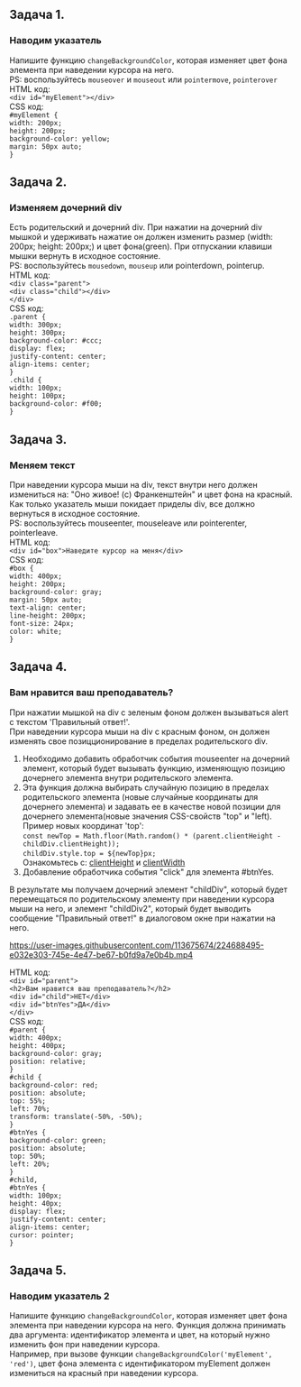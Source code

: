 ## Задача 1.   
### Наводим указатель  
Напишите функцию `changeBackgroundColor`, которая изменяет цвет фона элемента при наведении курсора на него.   
PS: воспользуйтесь `mouseover` и `mouseout` или `pointermove`, `pointerover`      
 HTML код:  
 `<div id="myElement"></div>`  
 CSS код:  
 `#myElement {`  
  `width: 200px;`  
  `height: 200px;`  
  `background-color: yellow;`  
 `margin: 50px auto;`  
`}`  

## Задача 2.   
### Изменяем дочерний div   
Есть родительский и дочерний div. При нажатии на дочерний div мышкой и удерживать нажатие он должен изменить размер (width: 200px; height: 200px;) и цвет фона(green). 
При отпускании клавиши мышки вернуть в исходное состояние.  
PS: воспользуйтесь `mousedown`, `mouseup` или  pointerdown, pointerup.  
HTML код:  
`<div class="parent">`  
  `<div class="child"></div>`  
`</div>`    
CSS код:  
  `.parent {`  
  `width: 300px;`  
  `height: 300px;`  
  `background-color: #ccc;`  
  `display: flex;`  
  `justify-content: center;`  
  `align-items: center;`  
`}`  
`.child {`  
  `width: 100px;`  
  `height: 100px;`  
  `background-color: #f00;`  
`}`  
  

## Задача 3.   
### Меняем текст  
При наведении курсора мыши на div, текст внутри него должен измениться на: "Оно живое! (c) Франкенштейн" и цвет фона на красный.  
Как только указатель мыши покидает приделы div, все должно вернуться в исходное состояние.  
PS: воспользуйтесь mouseenter, mouseleave или pointerenter, pointerleave. 	
HTML код:  
`<div id="box">Наведите курсор на меня</div>`   
CSS код:  
`#box {`  
  `width: 400px;`  
  `height: 200px;`  
  `background-color: gray;`  
  `margin: 50px auto;`  
  `text-align: center;`  
  `line-height: 200px;`  
  `font-size: 24px;`  
  `color: white;`  
`}`  


## Задача 4.   
### Вам нравится ваш преподаватель?  
При нажатии мышкой на div с зеленым фоном должен вызываться alert с текстом 'Правильный ответ!'.  
При наведении курсора мыши на div с красным фоном, он должен изменять свое позицционирование в пределах родительского div.  
1. Необходимо добавить обработчик события mouseenter на дочерний элемент, который будет вызывать функцию, изменяющую позицию дочернего элемента внутри родительского элемента.  
2. Эта функция должна выбирать случайную позицию в пределах родительского элемента (новые случайные координаты для дочернего элемента) и задавать ее в качестве новой позиции для дочернего элемента(новые значения CSS-свойств "top" и "left).  
Пример новых координат 'top':  
`const newTop = Math.floor(Math.random() * (parent.clientHeight - childDiv.clientHeight));`  
`childDiv.style.top = ${newTop}px;`  
Ознакомьтесь с: [clientHeight](https://developer.mozilla.org/ru/docs/Web/API/Element/clientHeight)   и [clientWidth](https://developer.mozilla.org/ru/docs/Web/API/Element/clientWidth)  
4. Добавление обработчика события "click" для элемента #btnYes.  

В результате мы получаем дочерний элемент "childDiv", который будет перемещаться по родительскому элементу при наведении курсора мыши на него, и элемент "childDiv2", который будет выводить сообщение "Правильный ответ!" в диалоговом окне при нажатии на него.  

https://user-images.githubusercontent.com/113675674/224688495-e032e303-745e-4e47-be67-b0fd9a7e0b4b.mp4  

HTML код:  
 `<div id="parent">`  
    `<h2>Вам нравится ваш преподаватель?</h2>`  
    `<div id="child">НЕТ</div>`  
    `<div id="btnYes">ДА</div>`  
  `</div>`  
  CSS код:  
`#parent {`  
  `width: 400px;`  
  `height: 400px;`  
  `background-color: gray;`  
  `position: relative;`  
`}`  
`#child {`  
  `background-color: red;`  
  `position: absolute;`  
  `top: 55%;`  
  `left: 70%;`  
  `transform: translate(-50%, -50%);`  
`}`  
`#btnYes {`  
  `background-color: green;`  
  `position: absolute;`  
  `top: 50%;`  
  `left: 20%;`  
`}`  
`#child,`  
`#btnYes {`  
  `width: 100px;`  
  `height: 40px;`  
  `display: flex;`  
  `justify-content: center;`  
  `align-items: center;`  
  `cursor: pointer;`  
`}`  



## Задача 5.   
### Наводим указатель 2 
Напишите функцию `changeBackgroundColor`, которая изменяет цвет фона элемента при наведении курсора на него. Функция должна принимать два аргумента: идентификатор элемента и цвет, на который нужно изменить фон при наведении курсора.  
Например, при вызове функции `changeBackgroundColor('myElement', 'red')`, цвет фона элемента с идентификатором myElement должен измениться на красный при наведении курсора.  
